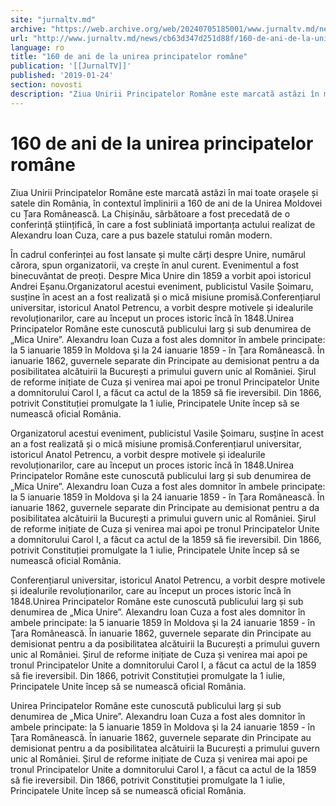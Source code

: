 ```yaml
---
site: "jurnaltv.md"
archive: "https://web.archive.org/web/20240705185001/www.jurnaltv.md/news/cb63d347d251d88f/160-de-ani-de-la-unirea-principatelor-"
url: "http://www.jurnaltv.md/news/cb63d347d251d88f/160-de-ani-de-la-unirea-principatelor-"
language: ro
title: "160 de ani de la unirea principatelor române"
publication: '[[JurnalTV]]'
published: '2019-01-24'
section: novosti
description: "Ziua Unirii Principatelor Române este marcată astăzi în mai toate orașele și satele din România, în contextul împlinirii a 160 de ani de la Unirea Moldovei cu Țara Românească. La Chișinău, sărbătoare a fost precedată de o conferință științifică, în care a fost subliniată importanța actului realizat de Alexandru Ioan Cuza, care a pus bazele statului român modern."
---
```


# 160 de ani de la unirea principatelor române

Ziua Unirii Principatelor Române este marcată astăzi în mai toate orașele și satele din România, în contextul împlinirii a 160 de ani de la Unirea Moldovei cu Țara Românească. La Chișinău, sărbătoare a fost precedată de o conferință științifică, în care a fost subliniată importanța actului realizat de Alexandru Ioan Cuza, care a pus bazele statului român modern.

În cadrul conferinței au fost lansate și multe cărți despre Unire,  numărul cărora, spun organizatorii, va crește în anul curent.  Evenimentul a fost binecuvântat de preoți. Despre Mica Unire din 1859 a  vorbit apoi istoricul Andrei Eșanu.Organizatorul acestui eveniment, publicistul Vasile Șoimaru, susține în acest an a fost realizată și o mică misiune promisă.Conferențiarul universitar, istoricul Anatol Petrencu, a vorbit despre  motivele și idealurile revoluționarilor, care au început un proces  istoric încă în 1848.Unirea Principatelor Române este cunoscută publicului larg și sub  denumirea de „Mica Unire”. Alexandru Ioan Cuza a fost ales domnitor în  ambele principate: la 5 ianuarie 1859 în Moldova şi la 24 ianuarie 1859 -  în Ţara Românească. În ianuarie 1862, guvernele separate din Principate  au demisionat pentru a da posibilitatea alcătuirii la București a  primului guvern unic al României. Șirul de reforme inițiate de Cuza și  venirea mai apoi pe tronul Principatelor Unite a domnitorului Carol I, a  făcut ca actul de la 1859 să fie ireversibil. Din 1866, potrivit  Constituției promulgate la 1 iulie, Principatele Unite încep să se  numească oficial România.

Organizatorul acestui eveniment, publicistul Vasile Șoimaru, susține în acest an a fost realizată și o mică misiune promisă.Conferențiarul universitar, istoricul Anatol Petrencu, a vorbit despre  motivele și idealurile revoluționarilor, care au început un proces  istoric încă în 1848.Unirea Principatelor Române este cunoscută publicului larg și sub  denumirea de „Mica Unire”. Alexandru Ioan Cuza a fost ales domnitor în  ambele principate: la 5 ianuarie 1859 în Moldova şi la 24 ianuarie 1859 -  în Ţara Românească. În ianuarie 1862, guvernele separate din Principate  au demisionat pentru a da posibilitatea alcătuirii la București a  primului guvern unic al României. Șirul de reforme inițiate de Cuza și  venirea mai apoi pe tronul Principatelor Unite a domnitorului Carol I, a  făcut ca actul de la 1859 să fie ireversibil. Din 1866, potrivit  Constituției promulgate la 1 iulie, Principatele Unite încep să se  numească oficial România.

Conferențiarul universitar, istoricul Anatol Petrencu, a vorbit despre  motivele și idealurile revoluționarilor, care au început un proces  istoric încă în 1848.Unirea Principatelor Române este cunoscută publicului larg și sub  denumirea de „Mica Unire”. Alexandru Ioan Cuza a fost ales domnitor în  ambele principate: la 5 ianuarie 1859 în Moldova şi la 24 ianuarie 1859 -  în Ţara Românească. În ianuarie 1862, guvernele separate din Principate  au demisionat pentru a da posibilitatea alcătuirii la București a  primului guvern unic al României. Șirul de reforme inițiate de Cuza și  venirea mai apoi pe tronul Principatelor Unite a domnitorului Carol I, a  făcut ca actul de la 1859 să fie ireversibil. Din 1866, potrivit  Constituției promulgate la 1 iulie, Principatele Unite încep să se  numească oficial România.

Unirea Principatelor Române este cunoscută publicului larg și sub  denumirea de „Mica Unire”. Alexandru Ioan Cuza a fost ales domnitor în  ambele principate: la 5 ianuarie 1859 în Moldova şi la 24 ianuarie 1859 -  în Ţara Românească. În ianuarie 1862, guvernele separate din Principate  au demisionat pentru a da posibilitatea alcătuirii la București a  primului guvern unic al României. Șirul de reforme inițiate de Cuza și  venirea mai apoi pe tronul Principatelor Unite a domnitorului Carol I, a  făcut ca actul de la 1859 să fie ireversibil. Din 1866, potrivit  Constituției promulgate la 1 iulie, Principatele Unite încep să se  numească oficial România.